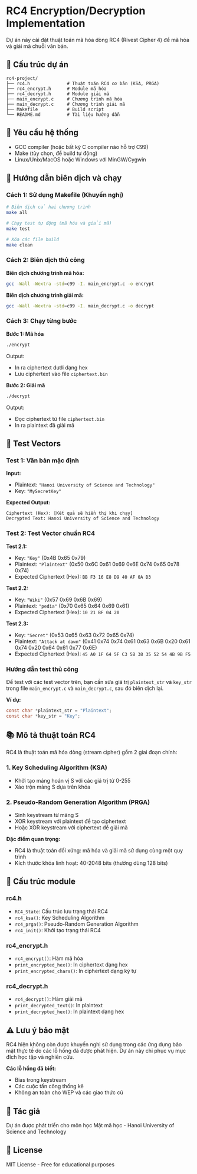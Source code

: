 # RC4 Encryption/Decryption Implementation

Dự án này cài đặt thuật toán mã hóa dòng RC4 (Rivest Cipher 4) để mã hóa và giải mã chuỗi văn bản.

## 📁 Cấu trúc dự án

```
rc4-project/
├── rc4.h              # Thuật toán RC4 cơ bản (KSA, PRGA)
├── rc4_encrypt.h      # Module mã hóa
├── rc4_decrypt.h      # Module giải mã
├── main_encrypt.c     # Chương trình mã hóa
├── main_decrypt.c     # Chương trình giải mã
├── Makefile           # Build script
└── README.md          # Tài liệu hướng dẫn
```

## 🔧 Yêu cầu hệ thống

- GCC compiler (hoặc bất kỳ C compiler nào hỗ trợ C99)
- Make (tùy chọn, để build tự động)
- Linux/Unix/MacOS hoặc Windows với MinGW/Cygwin

## 🚀 Hướng dẫn biên dịch và chạy

### Cách 1: Sử dụng Makefile (Khuyến nghị)

```bash
# Biên dịch cả hai chương trình
make all

# Chạy test tự động (mã hóa và giải mã)
make test

# Xóa các file build
make clean
```

### Cách 2: Biên dịch thủ công

**Biên dịch chương trình mã hóa:**
```bash
gcc -Wall -Wextra -std=c99 -I. main_encrypt.c -o encrypt
```

**Biên dịch chương trình giải mã:**
```bash
gcc -Wall -Wextra -std=c99 -I. main_decrypt.c -o decrypt
```

### Cách 3: Chạy từng bước

**Bước 1: Mã hóa**
```bash
./encrypt
```
Output:
- In ra ciphertext dưới dạng hex
- Lưu ciphertext vào file `ciphertext.bin`

**Bước 2: Giải mã**
```bash
./decrypt
```
Output:
- Đọc ciphertext từ file `ciphertext.bin`
- In ra plaintext đã giải mã

## 🧪 Test Vectors

### Test 1: Văn bản mặc định
**Input:**
- Plaintext: `"Hanoi University of Science and Technology"`
- Key: `"MySecretKey"`

**Expected Output:**
```
Ciphertext (Hex): [Kết quả sẽ hiển thị khi chạy]
Decrypted Text: Hanoi University of Science and Technology
```

### Test 2: Test Vector chuẩn RC4

**Test 2.1:**
- Key: `"Key"` (0x4B 0x65 0x79)
- Plaintext: `"Plaintext"` (0x50 0x6C 0x61 0x69 0x6E 0x74 0x65 0x78 0x74)
- Expected Ciphertext (Hex): `BB F3 16 E8 D9 40 AF 0A D3`

**Test 2.2:**
- Key: `"Wiki"` (0x57 0x69 0x6B 0x69)
- Plaintext: `"pedia"` (0x70 0x65 0x64 0x69 0x61)
- Expected Ciphertext (Hex): `10 21 BF 04 20`

**Test 2.3:**
- Key: `"Secret"` (0x53 0x65 0x63 0x72 0x65 0x74)
- Plaintext: `"Attack at dawn"` (0x41 0x74 0x74 0x61 0x63 0x6B 0x20 0x61 0x74 0x20 0x64 0x61 0x77 0x6E)
- Expected Ciphertext (Hex): `45 A0 1F 64 5F C3 5B 38 35 52 54 4B 9B F5`

### Hướng dẫn test thủ công

Để test với các test vector trên, bạn cần sửa giá trị `plaintext_str` và `key_str` trong file `main_encrypt.c` và `main_decrypt.c`, sau đó biên dịch lại.

**Ví dụ:**
```c
const char *plaintext_str = "Plaintext";
const char *key_str = "Key";
```

## 📚 Mô tả thuật toán RC4

RC4 là thuật toán mã hóa dòng (stream cipher) gồm 2 giai đoạn chính:

### 1. Key Scheduling Algorithm (KSA)
- Khởi tạo mảng hoán vị S với các giá trị từ 0-255
- Xáo trộn mảng S dựa trên khóa

### 2. Pseudo-Random Generation Algorithm (PRGA)
- Sinh keystream từ mảng S
- XOR keystream với plaintext để tạo ciphertext
- Hoặc XOR keystream với ciphertext để giải mã

**Đặc điểm quan trọng:**
- RC4 là thuật toán đối xứng: mã hóa và giải mã sử dụng cùng một quy trình
- Kích thước khóa linh hoạt: 40-2048 bits (thường dùng 128 bits)

## 🔐 Cấu trúc module

### rc4.h
- `RC4_State`: Cấu trúc lưu trạng thái RC4
- `rc4_ksa()`: Key Scheduling Algorithm
- `rc4_prga()`: Pseudo-Random Generation Algorithm
- `rc4_init()`: Khởi tạo trạng thái RC4

### rc4_encrypt.h
- `rc4_encrypt()`: Hàm mã hóa
- `print_encrypted_hex()`: In ciphertext dạng hex
- `print_encrypted_chars()`: In ciphertext dạng ký tự

### rc4_decrypt.h
- `rc4_decrypt()`: Hàm giải mã
- `print_decrypted_text()`: In plaintext
- `print_decrypted_hex()`: In plaintext dạng hex

## ⚠️ Lưu ý bảo mật

RC4 hiện không còn được khuyến nghị sử dụng trong các ứng dụng bảo mật thực tế do các lỗ hổng đã được phát hiện. Dự án này chỉ phục vụ mục đích học tập và nghiên cứu.

**Các lỗ hổng đã biết:**
- Bias trong keystream
- Các cuộc tấn công thống kê
- Không an toàn cho WEP và các giao thức cũ

## 📝 Tác giả

Dự án được phát triển cho môn học Mật mã học - Hanoi University of Science and Technology

## 📄 License

MIT License - Free for educational purposes
